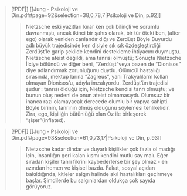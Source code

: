 > [!PDF|] [[Jung - Psikoloji ve Din.pdf#page=92&selection=38,0,78,7|Psikoloji ve Din, p.92]]
>
> > Nietzsche eski yazıtları kırar ken çok bilinçli ve sorumlu davranmıştı, ancak ikinci bir şahıs olarak, bir tür öteki ben, (alter ego) olarak yeniden canlandır dığı ve Zerdüşt Böyle Buyurdu adlı büyük trajedisinde ken disiyle sık sık özdeşleştirdiği Zerdüşt’le garip şekilde kendini destekleme ihtiyacını duymuştu. Nietzsche ateist değildi, ama tanrısı ölmüştü; Sonuçta Nietzsche İlciye bölündü ve diğer beni, “Zerdüşt”veya bazen de “Dionisos” diye adlandırmak zorunluğunu duydu. Ölümcül hastalığı sırasında, mektup larına “Zagreus”, yani Trakyalılarm kollan olmayan Dionisos’u, adıyla imzalıyordu. Zerdüşt’ün trajedisi şudur : tanrısı öldüğü için, Nietzsche kendisi tanrı olmuştu; ve bunun oluş nedeni de onun ateist olmamasıydı. Olumsuz bir inanca razı olamayacak derecede olumlu bir yapıya sahipti. Böyle birinin, tanrının ölmüş olduğunu söylemesi tehlikelidir. Zira, ego, kişiliğin bütünlüğü olan Öz ile birleşerek “şişer”(inflated).

> [!PDF|] [[Jung - Psikoloji ve Din.pdf#page=93&selection=61,0,73,17|Psikoloji ve Din, p.93]]
>
> > Nietzsche kadar dindar ve duyarlı kişilikler çok fazla ol madığı için, insanlığın geri kalan kısmı kendini mutlu say malı. Eğer sıradan kişiler tanrı fikrini kaybederlerse bir şey olmaz - en azından hemen ve kişisel bazda. Fakat, sosyal açıdan bakıldığında, kitleler salgın halinde akıl hastalıkları geçirmeye başlar. Şimdilerde bu salgınlardan oldukça çok sayıda görüyoruz.
